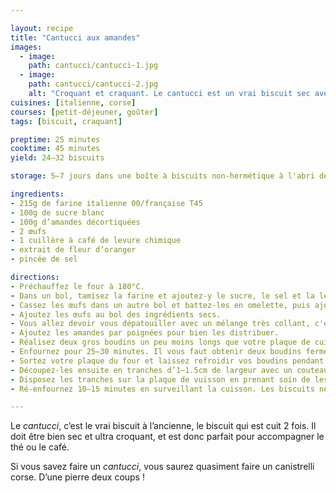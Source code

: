 ```yaml
---

layout: recipe
title: "Cantucci aux amandes"
images:
  - image:
    path: cantucci/cantucci-1.jpg
  - image:
    path: cantucci/cantucci-2.jpg
    alt: "Croquant et craquant. Le cantucci est un vrai biscuit sec avec une croûte bien épaisse." 
cuisines: [italienne, corse]
courses: [petit-déjeuner, goûter]
tags: [biscuit, craquant]

preptime: 25 minutes
cooktime: 45 minutes
yield: 24–32 biscuits

storage: 5–7 jours dans une boîte à biscuits non-hermétique à l'abri de la chaleur et la lumière, en utilisant du papier cuisson ou de l'essuie-tout pour les séparer en étages si besoin. 2–3 mois au congélateur.

ingredients:
- 215g de farine italienne 00/française T45
- 100g de sucre blanc
- 100g d’amandes décortiquées
- 2 œufs
- 1 cuillère à café de levure chimique
- extrait de fleur d’oranger
- pincée de sel

directions:
- Préchauffez le four à 180°C.
- Dans un bol, tamisez la farine et ajoutez-y le sucre, le sel et la levure. Mélangez puis formez un puit.
- Cassez les œufs dans un autre bol et battez-les en omelette, puis ajoutez la fleur d’oranger et mélangez.
- Ajoutez les œufs au bol des ingrédients secs. 
- Vous allez devoir vous dépatouiller avec un mélange très collant, c'est normal. Courage, vous pouvez y arriver sans en mettre partout.
- Ajoutez les amandes par poignées pour bien les distribuer.
- Réalisez deux gros boudins un peu moins longs que votre plaque de cuisson, en les espaçant car la pâte va s'étaler à la cuisson – voire même avant. La pâte est très collante, n'hésitez pas à humidifier vos mains pour qu'elle soit plus facile à manipuler. N’ajoutez par contre surtout pas de farine au risque de rendre vos biscuits casse-dents. 
- Enfournez pour 25–30 minutes. Il vous faut obtenir deux boudins fermes et légèrement dorés, faciles à découper en tranches.
- Sortez votre plaque du four et laissez refroidir vos boudins pendant 10 minutes. 
- Découpez-les ensuite en tranches d’1–1.5cm de largeur avec un couteau à pain – ou à défaut un couteau scie en faisant très attention à ne pas les casser lors de la découpe.
- Disposez les tranches sur la plaque de vuisson en prenant soin de les espacer un peu.
- Ré-enfournez 10–15 minutes en surveillant la cuisson. Les biscuits ne doivent pas être durs à la sortie du four, ils vont en effet durcir en refroidissant sur une grille.

---
```


Le <i lang="it">cantucci</i>, c’est le vrai biscuit à l’ancienne, le biscuit qui est cuit 2 fois. Il doit être bien sec et ultra croquant, et est donc parfait pour accompagner le thé ou le café.

Si vous savez faire un <i lang="it">cantucci</i>, vous saurez quasiment faire un canistrelli corse. D’une pierre deux coups&nbsp;!